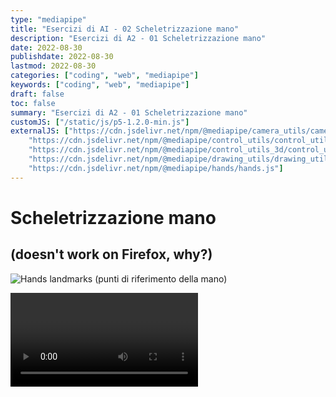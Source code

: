 ```yaml
---
type: "mediapipe"
title: "Esercizi di AI - 02 Scheletrizzazione mano"
description: "Esercizi di A2 - 01 Scheletrizzazione mano"
date: 2022-08-30
publishdate: 2022-08-30
lastmod: 2022-08-30
categories: ["coding", "web", "mediapipe"]
keywords: ["coding", "web", "mediapipe"]
draft: false
toc: false
summary: "Esercizi di A2 - 01 Scheletrizzazione mano"
customJS: ["/static/js/p5-1.2.0-min.js"]
externalJS: ["https://cdn.jsdelivr.net/npm/@mediapipe/camera_utils/camera_utils.js", 
    "https://cdn.jsdelivr.net/npm/@mediapipe/control_utils/control_utils.js",
    "https://cdn.jsdelivr.net/npm/@mediapipe/control_utils_3d/control_utils_3d.js",
    "https://cdn.jsdelivr.net/npm/@mediapipe/drawing_utils/drawing_utils.js",
    "https://cdn.jsdelivr.net/npm/@mediapipe/hands/hands.js"]
---
```


# Scheletrizzazione mano

## (doesn't work on Firefox, why?)
<!-- L'errore su Firefox sembra simile a questo 
  <a href="https://github.com/google/mediapipe/issues/2704">https://github.com/google/mediapipe/issues/2704</a>  
  devo sperare in un aggiornamento delle librerie 
-->

![Hands landmarks (punti di riferimento della mano)](https://google.github.io/mediapipe/images/mobile/hand_landmarks.png)

<div class="container">
    <div id="handsModel"></div>
    <video class="input_video"></video>
</div>

<script>
      
    let canvas = null;
    let videoElement;
    let camera;
    let hands;
    let results;
    
    function onResults(risultati) {
        results = risultati;
        console.info("risultati letti");
    }

    let imgHand;
    function preload() {
        imgHand = loadImage('/static/coding/web/mediapipe/rightHand.png');
    }

    function setup() {
        console.info("setup canvas");
        
        let canvasNode = document.querySelector('#handsModel');
        let cw = canvasNode.parentNode.clientWidth;
        canvas = createCanvas(640, 480).parent('handsModel');
        canvas.class('output_canvas');
        background("black");

        console.info("setup hands model");
        const videoElement = document.getElementsByClassName('input_video')[0];

        const hands = new Hands({locateFile: (file) => {
            return `https://cdn.jsdelivr.net/npm/@mediapipe/hands/${file}`;
        }});
        hands.setOptions({
            maxNumHands: 2,
            modelComplexity: 1,
            minDetectionConfidence: 0.5,
            minTrackingConfidence: 0.5
        });
        hands.onResults(onResults);

        console.info("setup camera")
        const camera = new Camera(videoElement, {
            onFrame: async () => {
                await hands.send({image: videoElement});
            },
            width: 1280,
            height: 720
        });
        
        camera.start();
        console.info("end setup")
    }

    function draw() {

        if (results !== undefined && results.image !== undefined) {
            //console.dir(results.image);
            //image(results.image, 0, 0);
        }

        fill("white");
        strokeWeight(1);
        let mano0 = [];
        if (results === undefined || results.multiHandLandmarks === undefined ||
                results.multiHandLandmarks.length === undefined || results.multiHandLandmarks.length == 0) {
            background("black");
            text("VUOTO", 30, 30);
            mano0 = undefined;
        } else {
            mano0 = results.multiHandLandmarks[0];
            background("green");
            text("PIENO", 30, 30);           
        }

        if (mano0 !== undefined && mano0[0] !== undefined ) {
            console.info(mano0[0].x * 640 + " - " + mano0[0].y * 480, 60, 60);
            
            strokeWeight(5);
            stroke("white");
            for (let i=0; i<mano0.length; i++) {
                point(mano0[i].x * 640, mano0[i].y * 480);
            }

            handTopLeftX = mano0[4].x * 640;
            handTopLeftY = mano0[12].y * 480;
            handWidth = mano0[20].x * 640 - mano0[4].x * 640;
            handHeight = mano0[0].y * 480 - mano0[12].y * 480;
            console.info(` image ${handTopLeftX}, ${handTopLeftY}, ${handWidth}, ${handHeight}`)
            image(imgHand, handTopLeftX, handTopLeftY, handWidth, handHeight);
        }
    }
</script>